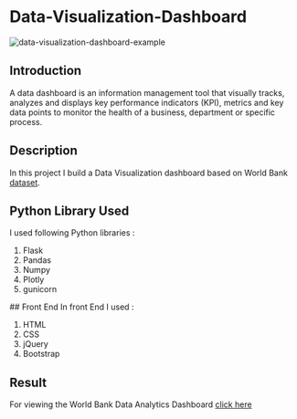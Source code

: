 # Data-Visualization-Dashboard

![data-visualization-dashboard-example](https://user-images.githubusercontent.com/39211262/80624494-5f1a9c00-8a69-11ea-980b-8655384852ca.jpg)

## Introduction <a name="Python Library used"></a>
A data dashboard is an information management tool that visually tracks, analyzes and displays key performance indicators (KPI), metrics and key data points to monitor the health of a business, department or specific process.

## Description <a name="Python Library used"></a>
In this project I build a Data Visualization dashboard based on World Bank [dataset](https://data.worldbank.org/).

## Python Library Used <a name="Python Library used"></a>
I used following Python libraries :
<ol>
  <li>Flask</li>
  <li>Pandas</li>
  <Li>Numpy</li>
  <li>Plotly</li>
  <li>gunicorn</li>
</ol>
## Front End  <a name="Python Library used"></a>
In front End I used :
<ol>
  <li>HTML</li>
  <li>CSS</li>
  <li>jQuery</li>
  <li>Bootstrap</li>
</ol>

## Result  <a name="Python Library used"></a>

For viewing the World Bank Data Analytics Dashboard [click here](https://toulikdevdata.herokuapp.com/)

